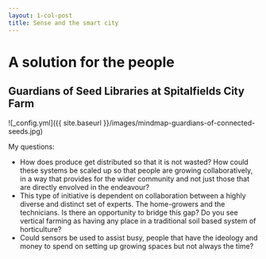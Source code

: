```yaml
---
layout: 1-col-post
title: Sense and the smart city
---
```


# A solution for the people

## Guardians of Seed Libraries at Spitalfields City Farm

![_config.yml]({{ site.baseurl }}/images/mindmap-guardians-of-connected-seeds.jpg)

My questions:
- How does produce get distributed so that it is not wasted? How could these systems be scaled up so that people are growing collaboratively, in a way that provides for the wider community and not just those that are directly envolved in the endeavour? 
- This type of initiative is dependent on collaboration between a highly diverse and distinct set of experts. The home-growers and the technicians. Is there an opportunity to bridge this gap? Do you see vertical farming as having any place in a traditional soil based system of horticulture?
- Could sensors be used to assist busy, people that have the ideology and money to spend on setting up growing spaces but not always the time?

